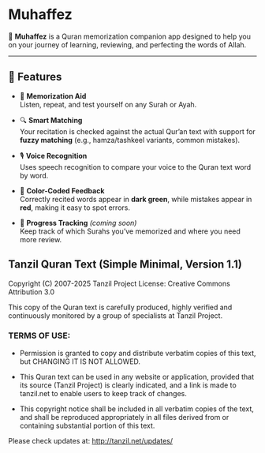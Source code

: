 # Muhaffez

📖 **Muhaffez** is a Quran memorization companion app designed to help you on your journey of learning, reviewing, and perfecting the words of Allah.  

---

## 🌟 Features

- 🕌 **Memorization Aid**  
  Listen, repeat, and test yourself on any Surah or Ayah.

- 🔍 **Smart Matching**  
  Your recitation is checked against the actual Qur’an text with support for **fuzzy matching** (e.g., hamza/tashkeel variants, common mistakes).

- 🎙️ **Voice Recognition**  
  Uses speech recognition to compare your voice to the Quran text word by word.

- 🎨 **Color-Coded Feedback**  
  Correctly recited words appear in **dark green**, while mistakes appear in **red**, making it easy to spot errors.

- 📅 **Progress Tracking** *(coming soon)*  
  Keep track of which Surahs you’ve memorized and where you need more review.

## Tanzil Quran Text (Simple Minimal, Version 1.1)
Copyright (C) 2007-2025 Tanzil Project
License: Creative Commons Attribution 3.0

This copy of the Quran text is carefully produced, highly 
verified and continuously monitored by a group of specialists 
at Tanzil Project.

### TERMS OF USE:

- Permission is granted to copy and distribute verbatim copies 
  of this text, but CHANGING IT IS NOT ALLOWED.

- This Quran text can be used in any website or application, 
  provided that its source (Tanzil Project) is clearly indicated, 
  and a link is made to tanzil.net to enable users to keep
  track of changes.

- This copyright notice shall be included in all verbatim copies 
  of the text, and shall be reproduced appropriately in all files 
  derived from or containing substantial portion of this text.

Please check updates at: http://tanzil.net/updates/
